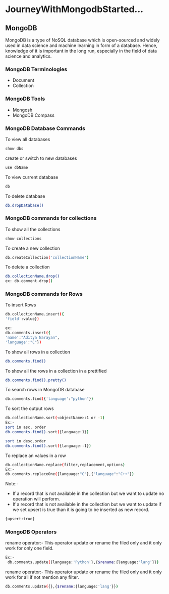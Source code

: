 # JourneyWithMongodbStarted...

## MongoDB

MongoDB is a type of NoSQL database which is open-sourced and widely used in data science and machine learning in form of a database. Hence, knowledge of it is important in the long run, especially in the field of data science and analytics.

### MongoDB Terminologies
- Document
- Collection
### MongoDB Tools 
- Mongosh
- MongoDB Compass

### MongoDB Database Commands
To view all databases
```bash
show dbs
```
create  or switch to new databases 
```bash
use dbName
```

To view current database
```bash
db
```
To delete database
```bash
db.dropDatabase()
```

### MongoDB commands for collections
To show all the collections
```bash
show collections
```
To create a new collection 
```bash
db.createCollection('collectionName')
```

To delete a collection
```bash
db.collectionName.drop()
ex: db.comment.drop()
```

### MongoDB commands for Rows
To insert Rows
```bash
db.collectionName.insert({
'field':value})

ex:
db.comments.insert({
'name':"Aditya Narayan",
'language':"C"})
```

To show all rows in a collection
```bash
db.comments.find()
```
To show all the rows in a collection in a prettified 
```bash
db.comments.find().pretty()
```


To search rows in MongoDB database
```bash
db.comments.find({'language':"python"})
```
To sort the output rows
```bash
db.collectionName.sort(<objectName>:1 or -1)
Ex:-
sort in asc. order
db.comments.find().sort({language:1})

sort in desc.order
db.comments.find().sort({language:-1})
```
To replace an values in a row
```bash
db.collectionName.replace(filter,replacement,options)
Ex:-
db.comments.replaceOne({language:"C"},{"language":"C++"})
```
Note:-
- If a record that is not available in the collection but we want to update no operation will perform.
- If a record that is not available in the collection but we want to update if we set upsert is true than it is going to be inserted as new record.
```bash
{upsert:true}
```
### MongoDB Operators
rename operator:- This operator update or rename the filed only and it only work for only one field.
```bash
Ex:-
 db.comments.update({language:'Python'},{$rename:{language:'lang'}})
 ```
 rename operator:- This operator update or rename the filed only and it only work for all if not mention any filter.
 ```bash
 db.comments.update({},{$rename:{language:'lang'}})
 ```
